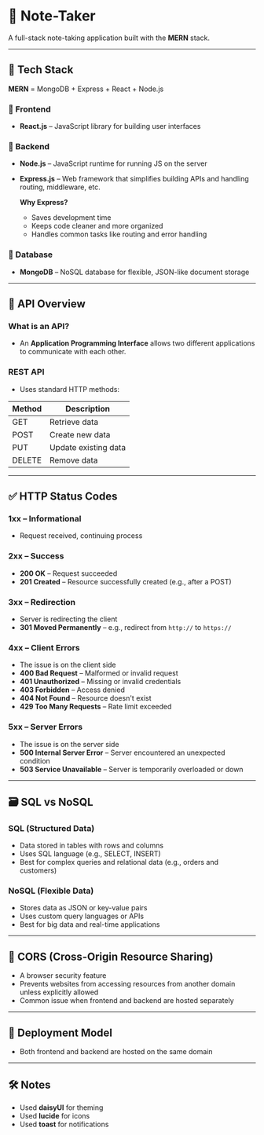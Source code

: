 # 📝 Note-Taker

A full-stack note-taking application built with the **MERN** stack.

---

## 🧱 Tech Stack

**MERN** = MongoDB + Express + React + Node.js

### 🔹 Frontend

- **React.js** – JavaScript library for building user interfaces

### 🔹 Backend

- **Node.js** – JavaScript runtime for running JS on the server
- **Express.js** – Web framework that simplifies building APIs and handling routing, middleware, etc.

  **Why Express?**

  - Saves development time
  - Keeps code cleaner and more organized
  - Handles common tasks like routing and error handling

### 🔹 Database

- **MongoDB** – NoSQL database for flexible, JSON-like document storage

---

## 🔌 API Overview

### What is an API?

- An **Application Programming Interface** allows two different applications to communicate with each other.

### REST API

- Uses standard HTTP methods:

| Method | Description          |
| ------ | -------------------- |
| GET    | Retrieve data        |
| POST   | Create new data      |
| PUT    | Update existing data |
| DELETE | Remove data          |

---

## ✅ HTTP Status Codes

### 1xx – Informational

- Request received, continuing process

### 2xx – Success

- **200 OK** – Request succeeded
- **201 Created** – Resource successfully created (e.g., after a POST)

### 3xx – Redirection

- Server is redirecting the client
- **301 Moved Permanently** – e.g., redirect from `http://` to `https://`

### 4xx – Client Errors

- The issue is on the client side
- **400 Bad Request** – Malformed or invalid request
- **401 Unauthorized** – Missing or invalid credentials
- **403 Forbidden** – Access denied
- **404 Not Found** – Resource doesn't exist
- **429 Too Many Requests** – Rate limit exceeded

### 5xx – Server Errors

- The issue is on the server side
- **500 Internal Server Error** – Server encountered an unexpected condition
- **503 Service Unavailable** – Server is temporarily overloaded or down

---

## 🗃️ SQL vs NoSQL

### SQL (Structured Data)

- Data stored in tables with rows and columns
- Uses SQL language (e.g., SELECT, INSERT)
- Best for complex queries and relational data (e.g., orders and customers)

### NoSQL (Flexible Data)

- Stores data as JSON or key-value pairs
- Uses custom query languages or APIs
- Best for big data and real-time applications

---

## 🔐 CORS (Cross-Origin Resource Sharing)

- A browser security feature
- Prevents websites from accessing resources from another domain unless explicitly allowed
- Common issue when frontend and backend are hosted separately

---

## 🚀 Deployment Model

- Both frontend and backend are hosted on the same domain

---

## 🛠️ Notes

- Used **daisyUI** for theming
- Used **lucide** for icons
- Used **toast** for notifications
